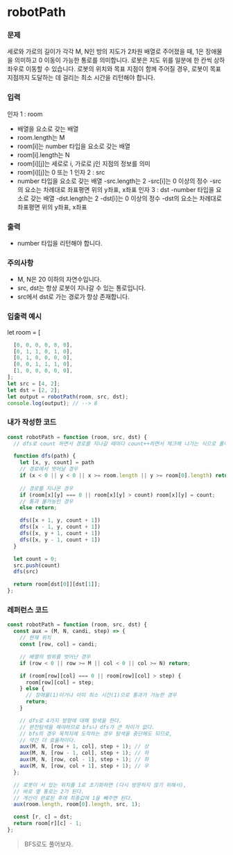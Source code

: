 # robotPath
### 문제
세로와 가로의 길이가 각각 M, N인 방의 지도가 2차원 배열로 주어졌을 때, 1은 장애물을 의미하고 0 이동이 가능한 통로를 의미합니다. 로봇은 지도 위를 일분에 한 칸씩 상하좌우로 이동할 수 있습니다. 로봇의 위치와 목표 지점이 함께 주어질 경우, 로봇이 목표 지점까지 도달하는 데 걸리는 최소 시간을 리턴해야 합니다.

### 입력
인자 1 : room
- 배열을 요소로 갖는 배열
- room.length는 M
- room[i]는 number 타입을 요소로 갖는 배열
- room[i].length는 N
- room[i][j]는 세로로 i, 가로로 j인 지점의 정보를 의미
- room[i][j]는 0 또는 1
인자 2 : src
- number 타입을 요소로 갖는 배열
-src.length는 2
-src[i]는 0 이상의 정수
-src의 요소는 차례대로 좌표평면 위의 y좌표, x좌표
인자 3 : dst
-number 타입을 요소로 갖는 배열
-dst.length는 2
-dst[i]는 0 이상의 정수
-dst의 요소는 차례대로 좌표평면 위의 y좌표, x좌표

### 출력
- number 타입을 리턴해야 합니다.

### 주의사항
- M, N은 20 이하의 자연수입니다.
- src, dst는 항상 로봇이 지나갈 수 있는 통로입니다.
- src에서 dst로 가는 경로가 항상 존재합니다.

### 입출력 예시
let room = [
```js
  [0, 0, 0, 0, 0, 0],
  [0, 1, 1, 0, 1, 0],
  [0, 1, 0, 0, 0, 0],
  [0, 0, 1, 1, 1, 0],
  [1, 0, 0, 0, 0, 0],
];
let src = [4, 2];
let dst = [2, 2];
let output = robotPath(room, src, dst);
console.log(output); // --> 8
```

### 내가 작성한 코드
```js
const robotPath = function (room, src, dst) {
  // dfs로 count 하면서 경로를 지나갈 때마다 count++하면서 체크해 나가는 식으로 풀이

  function dfs(path) {
    let [x, y, count] = path
    // 경로에서 벗어날 경우 
    if (x < 0 || y < 0 || x >= room.length || y >= room[0].length) return;
    
    // 경로를 지나온 경우 
    if (room[x][y] === 0 || room[x][y] > count) room[x][y] = count;
    // 통과 불가능인 경우
    else return;

    dfs([x + 1, y, count + 1])
    dfs([x - 1, y, count + 1])
    dfs([x, y + 1, count + 1])
    dfs([x, y - 1, count + 1])
  } 

  let count = 0;
  src.push(count)
  dfs(src)

  return room[dst[0]][dst[1]];
};

```

### 레퍼런스 코드
```js
const robotPath = function (room, src, dst) {
  const aux = (M, N, candi, step) => {
    // 현재 위치
    const [row, col] = candi;

    // 배열의 범위를 벗어난 경우
    if (row < 0 || row >= M || col < 0 || col >= N) return;

    if (room[row][col] === 0 || room[row][col] > step) {
      room[row][col] = step;
    } else {
      // 장애물(1)이거나 이미 최소 시간(1)으로 통과가 가능한 경우
      return;
    }

    // dfs로 4가지 방향에 대해 탐색을 한다.
    // 완전탐색을 해야하므로 bfs나 dfs가 큰 차이가 없다.
    // bfs의 경우 목적지에 도착하는 경우 탐색을 중단해도 되므로,
    // 약간 더 효율적이다.
    aux(M, N, [row + 1, col], step + 1); // 상
    aux(M, N, [row - 1, col], step + 1); // 하
    aux(M, N, [row, col - 1], step + 1); // 좌
    aux(M, N, [row, col + 1], step + 1); // 우
  };

  // 로봇이 서 있는 위치를 1로 초기화하면 (다시 방문하지 않기 위해서),
  // 바로 옆 통로는 2가 된다.
  // 계산이 완료된 후에 최종값에 1을 빼주면 된다.
  aux(room.length, room[0].length, src, 1);

  const [r, c] = dst;
  return room[r][c] - 1;
};
```

> BFS로도 풀어보자.
